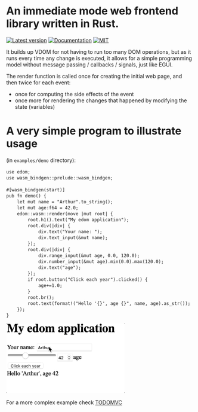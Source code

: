 # An immediate mode web frontend library written in Rust.

[![Latest version](https://img.shields.io/crates/v/edom.svg)](https://crates.io/crates/edom)
[![Documentation](https://docs.rs/edom/badge.svg)](https://docs.rs/edom)
[![MIT](https://img.shields.io/badge/license-MIT-blue.svg)](https://github.com/adamritter/edom/blob/main/LICENSE)

It builds up VDOM for not having to run too many DOM operations,
but as it runs every time any change is executed, it allows for a simple
programming model without message passing / callbacks / signals, just like EGUI.

The render function is called once for creating the initial web page, and then
twice for each event: 
- once for computing the side effects of the event
- once more for rendering the changes that happened by modifying the state (variables)

# A very simple program to illustrate usage
(in `examples/demo` directory):

```
use edom;
use wasm_bindgen::prelude::wasm_bindgen;

#[wasm_bindgen(start)]
pub fn demo() {
    let mut name = "Arthur".to_string();
    let mut age:f64 = 42.0;
    edom::wasm::render(move |mut root| {
        root.h1().text("My edom application");
        root.div(|div| {
            div.text("Your name: ");
            div.text_input(&mut name);
        });
        root.div(|div| {
            div.range_input(&mut age, 0.0, 120.0);
            div.number_input(&mut age).min(0.0).max(120.0);
            div.text("age");
        });
        if root.button("Click each year").clicked() {
            age+=1.0;
        }
        root.br();
        root.text(format!("Hello '{}', age {}", name, age).as_str());
    });
}
```

![Demo](demo.gif)


For a more complex example check [TODOMVC](https://github.com/adamritter/edom/blob/main/examples/todomvc/src/lib.rs)

